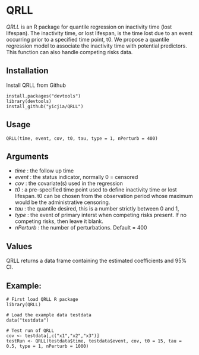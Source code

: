 # QRLL
 *QRLL* is an R package for quantile regression on inactivity time (lost lifespan). The inactivity time, or lost lifespan, is the time lost due to an event occurring prior to a specified time point, t0. We propose a quantile regression model to associate the inactivity time with potential predictors. This function can also handle competing risks data.
 
 ## Installation

Install QRLL from Github
```
install.packages("devtools")
library(devtools)
install_github("yicjia/QRLL")
```

## Usage
```
QRLL(time, event, cov, t0, tau, type = 1, nPerturb = 400)
```

## Arguments
* *time* :	the follow up time
* *event* :	the status indicator, normally 0 = censored
* *cov* :	the covariate(s) used in the regression
* *t0* :	a pre-specified time point used to define inactivity time or lost lifespan. t0 can be chosen from the observation period whose maximum would be the administrative censoring.
* *tau* : the quantile desired, this is a number strictly between 0 and 1,
* *type* :	the event of primary interst when competing risks present. If no competing risks, then leave it blank.
* *nPerturb* :	the number of perturbations. Default = 400

## Values
QRLL returns a data frame containing the estimated coefficients and 95% CI.

## Example:
```
# First load QRLL R package
library(QRLL)

# Load the example data testdata
data("testdata")

# Test run of QRLL
cov <- testdata[,c("x1","x2","x3")]
testRun <- QRLL(testdata$time, testdata$event, cov, t0 = 15, tau = 0.5, type = 1, nPerturb = 1000)
```
